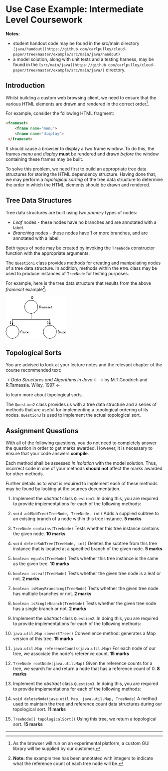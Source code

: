 Use Case Example: Intermediate Level Coursework
===============================================

**Notes:** 
* student handout code may be found in the src/main directory `[java/handout](https://github.com/carlpulley/cloud-paper/tree/master/example/src/main/java/handout)`
* a model solution, along with unit tests and a testing harness, may be found in the `[src/main/java](https://github.com/carlpulley/cloud-paper/tree/master/example/src/main/java/)` directory.

Introduction
------------

Whilst building a custom web browsing client, we need to ensure that the various HTML elements are drawn and rendered in the correct order[^1].

For example, consider the following HTML fragment:
```html
<frameset> 
    <frame name="menu">
    <frame name="display">
 </frameset>
```
It should cause a browser to display a two frame window. To do this, the frames _menu_ and _display_ **must** be rendered and drawn _before_ the window containing these frames may be built.

To solve this problem, we need first to build an appropriate tree data structures for storing the HTML dependency structure. Having done that, we may perform a _topological sorting_ of the tree data structure to determine the order in which the HTML elements should be drawn and rendered.

Tree Data Structures
--------------------

Tree data structures are built using two _primary_ types of nodes:
* _Leaf_ nodes - these nodes have no branches and are annotated with a label. 
* _Branching_ nodes - these nodes have 1 or more branches, and are annotated with a label. 

Both types of node may be created by invoking the `TreeNode` constructor function with the appropriate arguments.

The `Question1` class provides methods for creating and manipulating nodes of a tree data structure. In addition, methods within the `HTML` class may be used to produce instances of `TreeNode` for testing purposes.

For example, here is the tree data structure that results from the above _frameset_ example[^2]:

![Tree Data Structure](https://github.com/carlpulley/cloud-paper/raw/master/images/tree.gif)

Topological Sorts
-----------------

You are advised to look at your lecture notes and the relevant chapter of the course recommended text:

-> _Data Structures and Algorithms in Java_ <-
-> by M.T.Goodrich and R.Tamassia. Wiley, 1997 <-

to learn more about topological sorts.

The `Question2` class provides us with a tree data structure and a series of methods that are useful for implementing a topological ordering of its nodes. `Question3` is used to implement the actual topological sort.

Assignment Questions
--------------------

With all of the following questions, you do not need to completely answer the question in order to get marks awarded. However, it is necessary to ensure that your code answers **compile**.

Each method shall be assessed _in isolation_ with the model solution. Thus, incorrect code in one of your methods **should not** affect the marks awarded for other methods.

Further details as to what is required to implement each of these methods may be found by looking at the sources documentation.

1. Implement the _abstract_ class `Question1`. In doing this, you are required to provide implementations for each of the following methods:
  1. `void addSubTree(TreeNode, TreeNode, int)`  Adds a supplied subtree to an existing branch of a node within this tree instance. **5 marks**
  2. `TreeNode contains(TreeNode)`  Tests whether this tree instance contains the given node. **10 marks**
  3. `void deleteSubTree(TreeNode, int)`  Deletes the subtree from this tree instance that is located at a specified branch of the given node. **5 marks**
  4. `boolean equals(TreeNode)` Tests whether this tree instance is the same as the given tree. **10 marks**
  5. `boolean isLeaf(TreeNode)` Tests whether the given tree node is a leaf or not. **2 marks**
  6. `boolean isManyBranching(TreeNode)`  Tests whether the given tree node has multiple branches or not. **2 marks**
  7. `boolean isSingleBranch(TreeNode)`  Tests whether the given tree node has a single branch or not. **2 marks**

2. Implement the _abstract_ class `Question2`. In doing this, you are required to provide implementations for each of the following methods:
  1. `java.util.Map convertTree()` Convenience method: generates a Map version of this tree. **15 marks**
  2. `java.util.Map referenceCounts(java.util.Map)` For each node of our tree, we associate the node's reference count. **15 marks**
  3. `TreeNode rootNode(java.util.Map)`  Given the reference counts for a tree, we search for and return a node that has a reference count of 0. **8 marks**

3. Implement the _abstract_ class `Question3`. In doing this, you are required to provide implementations for each of the following methods:
  1. `void deleteNode(java.util.Map, java.util.Map, TreeNode)`  A method used to maintain the tree and reference count data structures during our topological sort. **11 marks**
  2. `TreeNode[] topologicalSort()`  Using this tree, we return a topological sort. **15 marks**

---

[^1]: As the browser will run on an experimental platform, a custom GUI library will be supplied by our customer.

[^2]: **Note:** the example tree has been annotated with integers to indicate what the reference count of each tree node will be.
